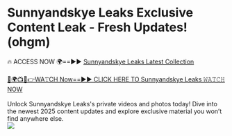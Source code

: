 # Sunnyandskye Leaks Exclusive Content Leak - Fresh Updates! (ohgm)

🔥 ACCESS NOW 🌍==►► <a href="https://tinyurl.com/kvy9nzfs" rel="nofollow">Sunnyandskye Leaks Latest Collection</a>
<br><br>
[🔴🌍📺📱👉WA𝚃CH Now==►► CLICK HERE TO Sunnyandskye Leaks 𝚆𝙰𝚃𝙲𝙷 NOW](https://tinyurl.com/kvy9nzfs)
<br><br>
Unlock Sunnyandskye Leaks's private videos and photos today! Dive into the newest 2025 content updates and explore exclusive material you won’t find anywhere else.
<br>
<a href="https://tinyurl.com/kvy9nzfs" rel="nofollow" data-target="animated-image.originalLink"><img src="https://camo.githubusercontent.com/8a4f000d20f83aca3bf7ec5f350d767afa0574a8a352519fd8cfa583a6f93a33/68747470733a2f2f692e696d6775722e636f6d2f644a486b345a712e676966" data-canonical-src="https://i.imgur.com/dJHk4Zq.gif" style="max-width: 100%; display: inline-block;" data-target="animated-image.originalImage"></a>
<br>
